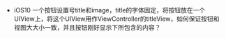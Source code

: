 - iOS10 一个按钮设置号title和image，title的字体固定，将按钮放在一个UIView上，将这个UIView用作ViewController的titleView，如何保证按钮和视图大大小一致，并且按钮刚好显示下所包含的内容？